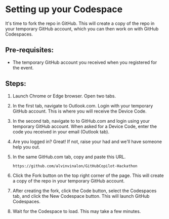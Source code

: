 # Setting up your Codespace

It's time to fork the repo in GitHub. 
This will create a copy of the repo in your temporary GitHub account, which you can then work on with GitHub Codespaces.

## Pre-requisites:
- The temporary GitHub account you received when you registered for the event.

## Steps:

1. Launch Chrome or Edge browser. Open two tabs.
1. In the first tab, navigate to Outlook.com. Login with your temporary GitHub account. This is where you will receive the Device Code.
1. In the second tab, navigate to to GitHub.com and login using your temporary GitHub account. When asked for a Device Code, enter the code you received in your email (Outlook tab).
1. Are you logged in? Great! If not, raise your had and we'll have someone help you out. 
1. In the same GitHub.com tab, copy and paste this URL.

    ```https://github.com/alvinvinalon/GitHubCopilot-Hackathon```

1. Click the Fork button on the top right corner of the page. This will create a copy of the repo in your temporary GitHub account.
1. After creating the fork, click the Code button, select the Codespaces tab, and click the New Codespace button. This will launch GitHub Codespaces.
1. Wait for the Codespace to load. This may take a few minutes. 
